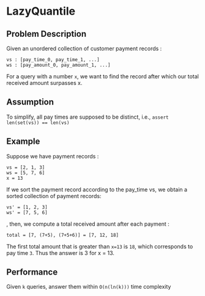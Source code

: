 # LazyQuantile

## Problem Description

Given an unordered collection of customer payment records :

    vs : [pay_time_0, pay_time_1, ...]
    ws : [pay_amount_0, pay_amount_1, ...]

For a query with a number `x`, we want to find the record after which our total received amount surpasses x.

## Assumption

To simplify, all pay times are supposed to be distinct, i.e., `assert len(set(vs)) == len(vs)` 

## Example
Suppose we have payment records :

    vs = [2, 1, 3]
    ws = [5, 7, 6]
    x = 13

If we sort the payment record according to the pay_time vs, we obtain a sorted collection of payment records:
    
    vs' = [1, 2, 3]
    ws' = [7, 5, 6]

, then, we compute a total received amount after each payment :

    total = [7, (7+5), (7+5+6)] = [7, 12, 18]
         
The first total amount that is greater than `x=13` is `18`, which corresponds to pay time `3`. Thus the answer is 3 for x = 13.

## Performance
Given `k` queries, answer them within `O(n(ln(k)))` time complexity
